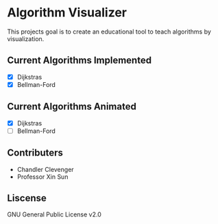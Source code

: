 # Algorithm Visualizer

This projects goal is to create an educational tool to teach algorithms by visualization. 

## Current Algorithms Implemented

- [x] Dijkstras
- [x] Bellman-Ford

## Current Algorithms Animated

- [x] Dijkstras
- [ ] Bellman-Ford

## Contributers

- Chandler Clevenger
- Professor Xin Sun

## Liscense 

GNU General Public License v2.0
